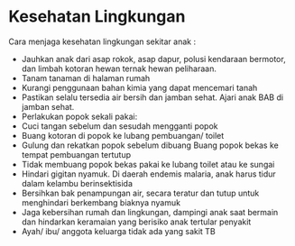 # Kesehatan Lingkungan 

Cara menjaga kesehatan lingkungan sekitar anak : 
- Jauhkan anak dari asap rokok, asap dapur, polusi kendaraan bermotor, dan limbah kotoran hewan ternak hewan peliharaan.
- Tanam tanaman di halaman rumah
- Kurangi penggunaan bahan kimia yang dapat mencemari tanah
- Pastikan selalu tersedia air bersih dan jamban sehat. Ajari anak BAB di jamban sehat. 
- Perlakukan popok sekali pakai:
- Cuci tangan sebelum dan sesudah mengganti popok
- Buang kotoran di popok ke lubang pembuangan/ toilet
- Gulung dan rekatkan popok sebelum dibuang Buang popok bekas ke tempat pembuangan tertutup
- Tidak membuang popok bekas pakai ke lubang toilet atau ke sungai
- Hindari gigitan nyamuk. Di daerah endemis malaria, anak harus tidur dalam kelambu berinsektisida
- Bersihkan bak penampungan air, secara teratur dan tutup untuk menghindari berkembang biaknya nyamuk
- Jaga kebersihan rumah dan lingkungan, dampingi anak saat bermain dan hindarkan keramaian yang berisiko anak tertular penyakit
- Ayah/ ibu/ anggota keluarga tidak ada yang sakit TB
